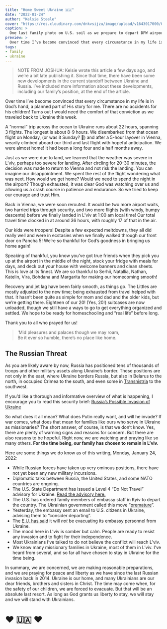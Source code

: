 ```yaml
---
title: "Home Sweet Ukraine 🇺🇦"
date: "2022-01-24"
author: "Kelsie Steele"
cover: "https://res.cloudinary.com/dnkvsijzu/image/upload/v1643017000/OFReport/2022-01-24-home-sweet-ukraine/steele-family-dfw-1200x630_ghza38.jpg"
caption: >
  One last family photo on U.S. soil as we prepare to depart DFW airport bound for L’viv
preview: >
  Over time I’ve become convinced that every circumstance in my life is in God’s hand, a planned part of His story for me. There are no accidents for his children! Turns out I would need the comfort of that conviction as we traveled back to Ukraine this week.
tags:
- family
- ukraine
---
```


> NOTE FROM JOSHUA: Kelsie wrote this article a few days ago, and we’re a bit late publishing it. Since that time, there have been some new developments in the current standoff between Ukraine and Russia. I’ve included more information about these developments, including our family’s position, at the end of the article.

<article-spacer />

Over time I’ve become convinced that every circumstance in my life is in God’s hand, a planned part of His story for me. There are no accidents for his children! Turns out I would need the comfort of that conviction as we traveled back to Ukraine this week.

<article-image publicId="OFReport/2022-01-24-home-sweet-ukraine/lots-of-bags_wn5ckl" width="768" caption="Yep, we brought along a few things. 😬 🧳 14 check bags, six carry-ons, a stroller, plus backpacks, laptop bags, purses, etc." />

A “normal” trip across the ocean to Ukraine runs about 22 hours, spanning 3 flights. The longest is about 8-9 hours. We disembarked from that ocean flight on Monday, (or was it Sunday? 🤔) and after a 5-hour layover in Vienna, wearily climbed aboard our third and last flight with hopeful anticipation. We were almost home! It had been a long four and a half months away.

<article-image publicId="OFReport/2022-01-24-home-sweet-ukraine/abby-writing-plane_x2m0yj" height="768" caption="Abby gets in some writing time during the flight." />

Just as we were due to land, we learned that the weather was severe in L’viv, perhaps too severe for landing. After circling for 20-30 minutes, the decision was made to return to Vienna and not risk the landing. You can imagine our disappointment. We spent the rest of the flight wondering what was next. How would we get home? Would we need to spend the night in the airport? Though exhausted, it was clear God was watching over us and allowing us a crash course in patience and endurance. So we tried to keep our courage and trust Him.

Back in Vienna, we were soon rerouted. It would be two more airport waits, two harried trips through security, and two more flights (with windy, bumpy descents) before we finally landed in L’viv at 1:00 am local time! Our total travel time clocked in at around 36 hours, with roughly 17 of that in the air.

<article-image publicId="OFReport/2022-01-24-home-sweet-ukraine/lviv-airport-arrival_dh7g5z" width="768" caption="Strolling into L’viv’s international terminal after 1am in the morning! 🥱" />

Our kids were troopers! Despite a few expected meltdowns, they all did really well and were in ecstasies when we finally walked through our front door on Pancha 5! We’re so thankful for God’s goodness in bringing us home again! 

Speaking of thankful, you know you’ve got true friends when they pick you up at the airport in the middle of the night, stock your fridge with meals for days, and deck out your house with welcome banners and clean sheets. This is love at its finest. We are so thankful to Serhii, Natallia, Nathan, Katelin, Vira, Bohdana and Margarita for making our homecoming smooth!

Recovery and jet lag have been fairly smooth, as things go. The Littles are mostly adjusted to the new time; being exhausted from travel helped with that. It hasn’t been quite as simple for mom and dad and the older kids, but we’re getting there. Eighteen of our 20! (Yes, 20!) suitcases are now unloaded, though we still have a ways to go to get everything organized and settled. We hope to be ready for homeschooling and “real life” before long.

Thank you to all who prayed for us!

> ‘Mid pleasures and palaces though we may roam,  
Be it ever so humble, there’s no place like home.

<article-callout content="Next, Joshua offers some thoughts about the current standoff with Russia..." />

## The Russian Threat

As you are likely aware by now, Russia has positioned tens of thousands of troops and other military assets along Ukraine’s border. These positions are not only in the east, where Ukraine borders Russia, but also in Belarus to the north, in occupied Crimea to the south, and even some in [Transnistria](https://en.wikipedia.org/wiki/Transnistria) to the southwest.

If you’d like a thorough and informative overview of what is happening, I encourage you to read this security brief: [Russia’s Possible Invasion of Ukraine](https://www.csis.org/analysis/russias-possible-invasion-ukraine)

<article-image publicId="OFReport/2022-01-24-home-sweet-ukraine/russian-buildup_wj7la6" width="768" caption="Recent satellite imagery of Russian military equipment near Ukraine’s border" />

So what does it all mean? What does Putin really want, and will he invade? If war comes, what does that mean for families like ours who serve in Ukraine as missionaries? The short answer, of course, is that we don’t know. Yes, there are plenty of warning signs and reasons for concern. But there are also reasons to be hopeful. Right now, we are watching and praying like so many others. **For the time being, our family has chosen to remain in L’viv.**

Here are some things we do know as of this writing, Monday, January 24, 2022:

- While Russian forces have taken up very ominous positions, there have not yet been any new military incursions.
- Diplomatic talks between Russia, the United States, and some NATO countries are ongoing.
- The U.S. State Department has issued a Level 4 “Do Not Travel” advisory for Ukraine. [Read the advisory here.](https://ua.usembassy.gov/ukraine-level-4-do-not-travel-2/)
- The U.S. has ordered family members of embassy staff in Kyiv to depart the country. The Ukrainian government called this move “[premature](https://twitter.com/OlegNikolenko_/status/1485528934330605569)”.
- Yesterday, the embassy sent an email to U.S. citizens in Ukraine, advising them to “consider departing”.
- The [E.U. has said](https://www.foxnews.com/world/european-union-us-ukraine-embassy-evacuation-orders-russia) it will *not* be evacuating its embassy personnel from Ukraine.
- The mood here in L’viv is somber but calm. People are ready to resist any invasion and to fight for their independence.
- Most Ukrainians I’ve talked to do not believe the conflict will reach L’viv.
- We know many missionary families in Ukraine, most of them in L’viv. I’ve heard from several, and so far all have chosen to stay in Ukraine for the time being.

In summary, we are concerned, we are making reasonable preparations, and we are praying for peace and liberty as we have since the last Russian invasion back in 2014. Ukraine is our home, and many Ukrainians are our dear friends, brothers and sisters in Christ. The time may come when, for the safety of our children, we are forced to evacuate. But that will be an absolute last resort. As long as God grants us liberty to stay, we will stay and we will stand with Ukrainians.

<article-spacer />

<h1 class="text-center">❤️ 🇺🇦 ❤️</h1>
